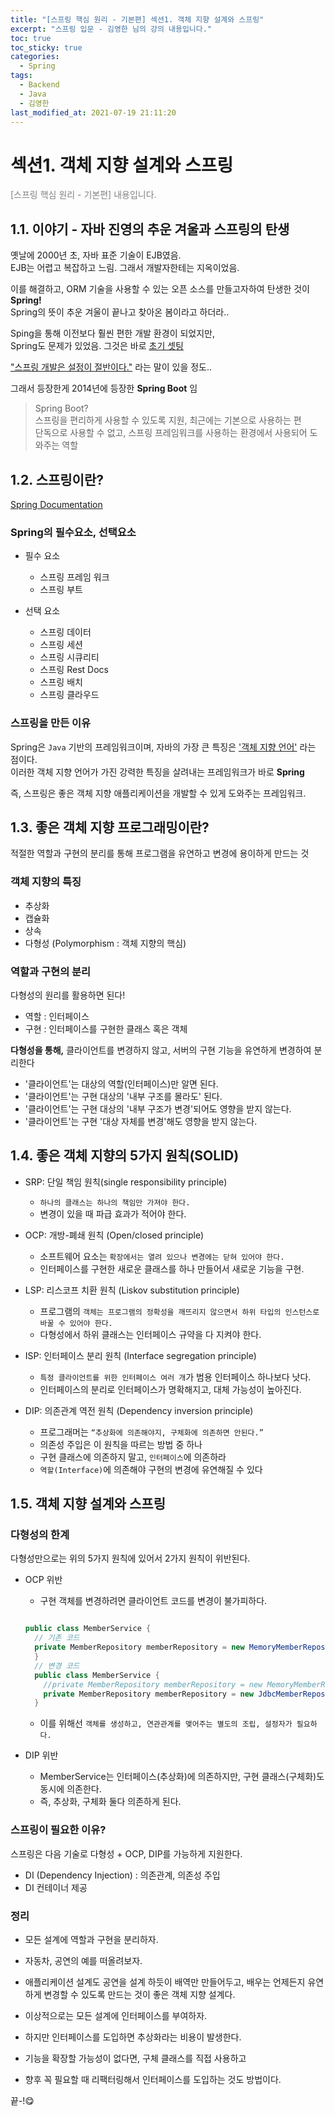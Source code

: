 ```yaml
---
title: "[스프링 핵심 원리 - 기본편] 섹션1. 객체 지향 설계와 스프링"
excerpt: "스프링 입문 - 김영한 님의 강의 내용입니다."
toc: true
toc_sticky: true
categories:
  - Spring
tags:
  - Backend
  - Java
  - 김영한
last_modified_at: 2021-07-19 21:11:20
---
```


# 섹션1. 객체 지향 설계와 스프링

<span style="color:grey">[스프링 핵심 원리 - 기본편] 내용입니다.</span>  

## 1.1. 이야기 - 자바 진영의 추운 겨울과 스프링의 탄생
  
옛날에 2000년 초, 자바 표준 기술이 EJB였음.  
EJB는 어렵고 복잡하고 느림. 그래서 개발자한테는 지옥이었음.  
  
이를 해결하고, ORM 기술을 사용할 수 있는 오픈 소스를 만들고자하여 탄생한 것이 **Spring!**  
Spring의 뜻이 추운 겨울이 끝나고 찾아온 봄이라고 하더라..  
  
Sping을 통해 이전보다 훨씬 편한 개발 환경이 되었지만,  
Spring도 문제가 있었음. 그것은 바로 <u>초기 셋팅</u>
  
<u>"스프링 개발은 설정이 절반이다."</u> 라는 말이 있을 정도..
  
그래서 등장한게 2014년에 등장한 **Spring Boot** 임  
  
> Spring Boot?  
> 스프링을 편리하게 사용할 수 있도록 지원, 최근에는 기본으로 사용하는 편  
> 단독으로 사용할 수 없고, 스프링 프레임워크를 사용하는 환경에서 사용되어 도와주는 역할  
  
## 1.2. 스프링이란?
  
[Spring Documentation](https://spring.io/projects)
  
### Spring의 필수요소, 선택요소
  
- 필수 요소
  - 스프링 프레임 워크
  - 스프링 부트  
  
- 선택 요소
  - 스프링 데이터
  - 스프링 세션
  - 스프링 시큐리티
  - 스프링 Rest Docs
  - 스프링 배치
  - 스프링 클라우드
  
### 스프링을 만든 이유
  
Spring은 `Java` 기반의 프레임워크이며, 자바의 가장 큰 특징은 <u>'객체 지향 언어'</u> 라는 점이다.  
이러한 객체 지향 언어가 가진 강력한 특징을 살려내는 프레임워크가 바로 **Spring**  
  
즉, 스프링은 좋은 객체 지향 애플리케이션을 개발할 수 있게 도와주는 프레임워크.
  
## 1.3. 좋은 객체 지향 프로그래밍이란?
  
적절한 역할과 구현의 분리를 통해 프로그램을 유연하고 변경에 용이하게 만드는 것  
  
### 객체 지향의 특징
- 추상화
- 캡슐화
- 상속
- 다형성 (Polymorphism : 객체 지향의 핵심)
  
### 역할과 구현의 분리
  
다형성의 원리를 활용하면 된다!
  
- 역할 : 인터페이스  
- 구현 : 인터페이스를 구현한 클래스 혹은 객체  
  
**다형성을 통해,**
클라이언트를 변경하지 않고, 서버의 구현 기능을 유연하게 변경하여 분리한다  
- '클라이언트'는 대상의 역할(인터페이스)만 알면 된다.
- '클라이언트'는 구현 대상의 '내부 구조를 몰라도' 된다.
- '클라이언트'는 구현 대상의 '내부 구조가 변경'되어도 영향을 받지 않는다.
- '클라이언트'는 구현 '대상 자체를 변경'해도 영향을 받지 않는다.
  
## 1.4. 좋은 객체 지향의 5가지 원칙(SOLID)
  
- SRP: 단일 책임 원칙(single responsibility principle) 
  - `하나의 클래스는 하나의 책임만 가져야 한다.`
  - 변경이 있을 때 파급 효과가 적어야 한다.
  
- OCP: 개방-폐쇄 원칙 (Open/closed principle)
  - 소프트웨어 요소는 `확장에서는 열려 있으나 변경에는 닫혀 있어야 한다.`
  - 인터페이스를 구현한 새로운 클래스를 하나 만들어서 새로운 기능을 구현.
  
- LSP: 리스코프 치환 원칙 (Liskov substitution principle)
  - 프로그램의 `객체는 프로그램의 정확성을 깨뜨리지 않으면서 하위 타입의 인스턴스로 바꿀 수 있어야 한다.`
  - 다형성에서 하위 클래스는 인터페이스 규약을 다 지켜야 한다.
  
- ISP: 인터페이스 분리 원칙 (Interface segregation principle)
  - `특정 클라이언트를 위한 인터페이스 여러 개`가 범용 인터페이스 하나보다 낫다.
  - 인터페이스의 분리로 인터페이스가 명확해지고, 대체 가능성이 높아진다.
  
- DIP: 의존관계 역전 원칙 (Dependency inversion principle)
  - 프로그래머는 `“추상화에 의존해야지, 구체화에 의존하면 안된다.”`
  - 의존성 주입은 이 원칙을 따르는 방법 중 하나
  - 구현 클래스에 의존하지 말고, `인터페이스`에 의존하라
  - `역할(Interface)`에 의존해야 구현의 변경에 유연해질 수 있다
  
## 1.5. 객체 지향 설계와 스프링
  
### 다형성의 한계
다형성만으로는 위의 5가지 원칙에 있어서 2가지 원칙이 위반된다.
- OCP 위반
  - 구현 객체를 변경하려면 클라이언트 코드를 변경이 불가피하다.  
  
  ``` java

  public class MemberService {
    // 기존 코드
    private MemberRepository memberRepository = new MemoryMemberRepository();
    }
    // 변경 코드
    public class MemberService {
      //private MemberRepository memberRepository = new MemoryMemberRepository();
      private MemberRepository memberRepository = new JdbcMemberRepository();
    }
  ```
  
  - 이를 위해선 `객체를 생성하고, 연관관계를 맺어주는 별도의 조립, 설정자가 필요하다.`
  
- DIP 위반
  - MemberService는 인터페이스(추상화)에 의존하지만, 구현 클래스(구체화)도 동시에 의존한다.
  - 즉, 추상화, 구체화 둘다 의존하게 된다.
  
### 스프링이 필요한 이유?
  
스프링은 다음 기술로 다형성 + OCP, DIP를 가능하게 지원한다.  
- DI (Dependency Injection) : 의존관계, 의존성 주입
- DI 컨테이너 제공
  
### 정리
- 모든 설계에 역할과 구현을 분리하자.  
- 자동차, 공연의 예를 떠올려보자.  
- 애플리케이션 설계도 공연을 설계 하듯이 배역만 만들어두고, 배우는 언제든지 유연하게 변경할 수 있도록 만드는 것이 좋은 객체 지향 설계다.  
- 이상적으로는 모든 설계에 인터페이스를 부여하자.  
  
- 하지만 인터페이스를 도입하면 추상화라는 비용이 발생한다.
- 기능을 확장할 가능성이 없다면, 구체 클래스를 직접 사용하고 
- 향후 꼭 필요할 때 리팩터링해서 인터페이스를 도입하는 것도 방법이다.
  
끝-!😋